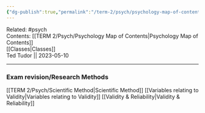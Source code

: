 ```yaml
---
{"dg-publish":true,"permalink":"/term-2/psych/psychology-map-of-contents/"}
---
```


Related: #psych  
Contents: [[TERM 2/Psych/Psychology Map of Contents\|Psychology Map of Contents]]  
[[Classes\|Classes]]  
Ted Tudor || 2023-05-10
*** 
### Exam revision/Research Methods
[[TERM 2/Psych/Scientific Method\|Scientific Method]] 
[[Variables relating to Validity\|Variables relating to Validity]]
[[Validity & Reliability\|Validity & Reliability]]

